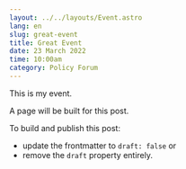 ```yaml
---
layout: ../../layouts/Event.astro
lang: en
slug: great-event
title: Great Event
date: 23 March 2022
time: 10:00am 
category: Policy Forum
---
```


This is my event.

A page will be built for this post.

To build and publish this post:
- update the frontmatter to `draft: false` or
- remove the `draft` property entirely.